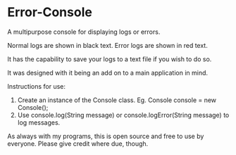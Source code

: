 Error-Console
=============

A multipurpose console for displaying logs or errors. 

Normal logs are shown in black text.
Error logs are shown in red text.

It has the capability to save your logs to a text file if you wish to do so.

It was designed with it being an add on to a main application in mind.


Instructions for use:

1. Create an instance of the Console class. Eg. Console console = new Console();
2. Use console.log(String message) or console.logError(String message) to log messages.


As always with my programs, this is open source and free to use by everyone. Please give credit where due, though.
